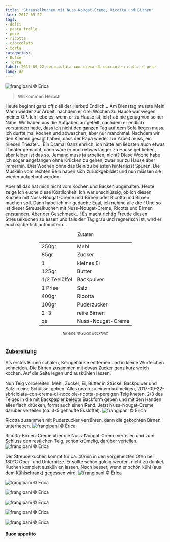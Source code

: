 ```yaml
---
title: "Streuselkuchen mit Nuss-Nougat-Creme, Ricotta und Birnen"
date: 2017-09-22
tags:
- dolci 
- pasta frolla
- pere
- ricotta
- cioccolato
- torta
categories:
- Dolce
- Torte
label: 2017-09-22-sbriciolata-con-crema-di-nocciole-ricotta-e-pere
lang: de 
---
```

![](../2017-09-22-sbriciolata-con-crema-di-nocciole-ricotta-e-pere/header.jpg "frangipani © Erica")

> Willkommen Herbst!

Heute beginnt ganz offiziell der Herbst! Endlich... Am Dienstag musste Mein Mann wieder zur Arbeit, nachdem er drei Wochen zu Hause war wegen meiner OP. Ich liebe es, wenn er zu Hause ist, ich hab nie genug von seiner Nähe. Wir haben uns die Aufgaben aufgeteilt, nachdem er endlich verstanden hatte, dass ich nicht den ganzen Tag auf dem Sofa liegen muss. Ich durfte mal Kochen und abwaschen, aber nur manchmal. Nachdem wir den Kleinen gesagt haben, dass der Papà wieder zur Arbeit muss, ein riiiesen Theater... Ein Drama! Ganz ehrlich, ich hätte am liebsten auch etwas Theater gemacht, dann wäre er noch etwas länger zu Hause geblieben, aber leider ist das so. Jemand muss ja arbeiten, nicht? Diese Woche habe ich sogar angefangen ohne Krücken zu gehen, zwar nur zu Hause aber immerhin. Drei Wochen ohne das Bein zu belasten hinterlässt Spuren. Die Muskeln vom rechten Bein haben sich zurückgebildet und nun müssen sie wieder aufgebaut werden.

Aber all das hat mich nicht vom Kochen und Backen abgehalten. Heute zeige ich euche diese Köstlichkeit. Ich war unschlüssig, ob ich diesen Kuchen mit Nuss-Nougat-Creme und Birnen oder Ricotta und Birnen machen soll. Dann habe ich mir gedacht: Egal, ich nehme alle drei! Und so ist dieser Streuselkuchen mit Nuss-Nougat-Creme, Ricotta und Birnen entstanden. Aber der Geschmack...! Es macht richtig Freude diesen Streuselkuchen zu essen und falls der Tag grau und regnerisch ist, wird er euch sicherlich aufmuntern...

<div id="wrapper" style="text-align: center">
  <div id="yourdiv" style="display: inline-block;">
    <div class="ingredients">
      <div class="ingredients-title">Zutaten</div>
      <table>
        <tbody>
          </tr>
          <tr>
            <td>250gr</td>
            <td>Mehl</td>
          </tr>
          <tr>
            <td>85gr</td>
            <td>Zucker</td>
          </tr>
          <tr>
            <td>1</td>
            <td>kleines Ei</td>
          </tr>
          <tr>
            <td>125gr</td>
            <td>Butter</td>
          </tr>
          <tr>
            <td>1/2 Teelöffel</td>
            <td>Backpulver</td>
          </tr>
          <tr>
            <td>1 Prise</td>
            <td>Salz</td>
          </tr>
          <tr>
            <td>400gr</td>
            <td>Ricotta</td>
           </tr>
          <tr>
            <td>100gr</td>
            <td>Puderzucker</td>
          </tr>
          <tr>
            <td>2-3</td>
            <td>reife Birnen</td>
          </tr>
          <tr>
            <td>qs</td>
            <td>Nuss-Nougat-Creme</td>
          </tr>
        </tbody>
      </table>
      <i class="pull-right" style="font-size: 80%;">für eine 18-20cm Backform</i>
      <br></br>
    </div>
  </div>
</div>


<h3>
  <font color="grey">
    <i class="fa fa-cogs"></i>
  </font> Zubereitung
</h3>

Als erstes Birnen schälen, Kerngehäuse entfernen und in kleine Würfelchen schneiden. Die Birnen zusammen mit etwas Zucker ganz kurz weich kochen. Auf die Seite legen und auskühlen lassen.

Nun Teig vorbereiten: Mehl, Zucker, Ei, Butter in Stücke, Backpulver und Salz in eine Schüssel geben. Alles rasch zu einem krümeligen, 2017-09-22-sbriciolata-con-crema-di-nocciole-ricotta-e-pereigen Teig kneten. 2/3 des Teiges in die mit Backpapier belegte Backform geben und mit den Händen alles flach drücken, formt auch einen Rand. Jetzt Nuss-Nougat-Creme darüber verteilen (ca. 3-5 gehäufte Esslöffel).
![](../2017-09-22-sbriciolata-con-crema-di-nocciole-ricotta-e-pere/cremanocciole.jpg "frangipani © Erica")

Ricotta zusammen mit Puderzucker verrühren, dann die gekochten Birnen unterheben.
![](../2017-09-22-sbriciolata-con-crema-di-nocciole-ricotta-e-pere/ricottaepere.jpg "frangipani © Erica")

Ricotta-Birnen-Creme über die Nuss-Nougat-Creme verteilen und zum Schluss den restlichen Teig, schön krümelig, darüber verteilen.
![](../2017-09-22-sbriciolata-con-crema-di-nocciole-ricotta-e-pere/teglia.jpg "frangipani © Erica")

Der Streuselkuchen kommt für ca. 40min in den vorgeheizten Ofen bei 180°C Ober- und Unterhitze. Er sollte schön goldig werden, nicht zu dunkel. Kuchen komplett auskühlen lassen. Noch besser, wenn er schön kühl (aus dem Kühlschrank) gegessen wird.
![](../2017-09-22-sbriciolata-con-crema-di-nocciole-ricotta-e-pere/risultato1.jpg "frangipani © Erica")

![](../2017-09-22-sbriciolata-con-crema-di-nocciole-ricotta-e-pere/risultato2.jpg "frangipani © Erica")

![](../2017-09-22-sbriciolata-con-crema-di-nocciole-ricotta-e-pere/risultato3.jpg "frangipani © Erica")

![](../2017-09-22-sbriciolata-con-crema-di-nocciole-ricotta-e-pere/risultato4.jpg "frangipani © Erica")

![](../2017-09-22-sbriciolata-con-crema-di-nocciole-ricotta-e-pere/risultato5.jpg "frangipani © Erica")

![](../2017-09-22-sbriciolata-con-crema-di-nocciole-ricotta-e-pere/risultato6.jpg "frangipani © Erica")

<h4>Buon appetito
  <font color="red">
    <i class="fa fa-smile-o"></i>
  </font>
</h4>